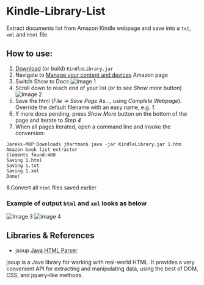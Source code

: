 # Kindle-Library-List
Extract documents list from Amazon Kindle webpage and save into a `txt`, `xml` and `html` file.

## How to use:

1. [Download](https://github.com/jaroslawhartman/Kindle-Library-List/tree/master/bin) (or build) `KindleLibrary.jar`
2. Navigate to [Manage your content and devices](https://www.amazon.com/mn/dcw/myx.html/ref=nav_youraccount_myk) Amazon page
3. Switch Show to Docs
![Image 1](https://cloud.githubusercontent.com/assets/964833/18419183/9b19b5bc-7855-11e6-8676-bc986ac2f63b.png)
4. Scroll down to reach end of your list (or to see _Show more_ button)
![Image 2](https://cloud.githubusercontent.com/assets/964833/18419184/9b1e2f48-7855-11e6-9b14-09a98112d3a1.png)
5. Save the html (_File_ -> _Save Page As..._, using _Complete Webpage_). Override the default filename with an easy name, e.g. _1_.
6. If more docs pending, press _Show More_ button on the bottom of the page and iterate to _Step 4_
7. When all pages iterated, open a command line and invoke the conversion:

```
Jareks-MBP:Downloads jhartman$ java -jar KindleLibrary.jar 1.htm
Amazon book list extractor
Elements found:400
Saving 1.html
Saving 1.txt
Saving 1.xml
Done!
```

8.Convert all `html` files saved earlier

### Example of output `html` and `xml` looks as below

![Image 3](https://cloud.githubusercontent.com/assets/964833/18419185/9b215c68-7855-11e6-9250-89ec957a3177.png)
![Image 4](https://cloud.githubusercontent.com/assets/964833/18419186/9b27968c-7855-11e6-8192-783c715a9754.png)

## Libraries & References

* jsoup [Java HTML Parser](https://jsoup.org/)

jsoup is a Java library for working with real-world HTML. It provides a very convenient API for extracting and manipulating data, using the best of DOM, CSS, and jquery-like methods.